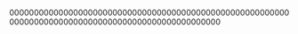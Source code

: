 
0000000000000000000000000000000000000000000000000000000000000000000000000000000000000000000000000000






















